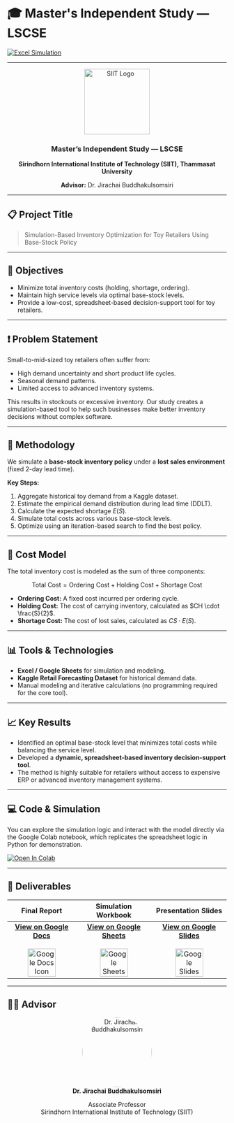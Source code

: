 # 🎓 Master's Independent Study — LSCSE

[![Excel Simulation](https://img.shields.io/badge/Tool-Excel-green?logo=microsoft-excel)](#)

---

<div align="center">
  <a href="https://www.siit.tu.ac.th/">
    <img src="https://admissions.siit.tu.ac.th/wp-content/uploads/2023/06/cropped-TU-SIIT1992-01.png" alt="SIIT Logo" width="150"/>
  </a>
  <h3>Master’s Independent Study — LSCSE</h3>
  <p><b>Sirindhorn International Institute of Technology (SIIT), Thammasat University</b></p>
  <p><b>Advisor:</b> Dr. Jirachai Buddhakulsomsiri</p>
</div>

---

## 📋 Project Title

> Simulation-Based Inventory Optimization for Toy Retailers Using Base-Stock Policy

---

## 🎯 Objectives

- Minimize total inventory costs (holding, shortage, ordering).
- Maintain high service levels via optimal base-stock levels.
- Provide a low-cost, spreadsheet-based decision-support tool for toy retailers.

---

## ❗ Problem Statement

Small-to-mid-sized toy retailers often suffer from:
- High demand uncertainty and short product life cycles.
- Seasonal demand patterns.
- Limited access to advanced inventory systems.

This results in stockouts or excessive inventory. Our study creates a simulation-based tool to help such businesses make better inventory decisions without complex software.

---

## 🧠 Methodology

We simulate a **base-stock inventory policy** under a **lost sales environment** (fixed 2-day lead time).

**Key Steps:**
1. Aggregate historical toy demand from a Kaggle dataset.
2. Estimate the empirical demand distribution during lead time (DDLT).
3. Calculate the expected shortage $E(S)$.
4. Simulate total costs across various base-stock levels.
5. Optimize using an iteration-based search to find the best policy.

---

## 🧮 Cost Model

The total inventory cost is modeled as the sum of three components:

$$
\text{Total Cost} = \text{Ordering Cost} + \text{Holding Cost} + \text{Shortage Cost}
$$

- **Ordering Cost:** A fixed cost incurred per ordering cycle.
- **Holding Cost:** The cost of carrying inventory, calculated as $CH \cdot \frac{S}{2}$.
- **Shortage Cost:** The cost of lost sales, calculated as $CS \cdot E(S)$.

---

## 📊 Tools & Technologies

- **Excel / Google Sheets** for simulation and modeling.
- **Kaggle Retail Forecasting Dataset** for historical demand data.
- Manual modeling and iterative calculations (no programming required for the core tool).

---

## 📈 Key Results

- Identified an optimal base-stock level that minimizes total costs while balancing the service level.
- Developed a **dynamic, spreadsheet-based inventory decision-support tool**.
- The method is highly suitable for retailers without access to expensive ERP or advanced inventory management systems.

---

## 💻 Code & Simulation

You can explore the simulation logic and interact with the model directly via the Google Colab notebook, which replicates the spreadsheet logic in Python for demonstration.

<a href="https://colab.research.google.com/drive/1ZKxxbaGxrzy3-DLhAEYlIKTKCAnKtrf1?usp=sharing">
  <img src="https://colab.research.google.com/assets/colab-badge.svg" alt="Open In Colab"/>
</a>

---

## 📁 Deliverables

| Final Report | Simulation Workbook | Presentation Slides |
| :----------: | :-------------------: | :-------------------: |
| **[View on Google Docs](https://docs.google.com/document/d/1Iq0yay1xUAMxYXiJTPcNNm_MyfQfmtbnR2q3RRzasLI/edit?usp=sharing)**<br><br><a href="https://docs.google.com/document/d/1Iq0yay1xUAMxYXiJTPcNNm_MyfQfmtbnR2q3RRzasLI/edit?usp=sharing"><img src="https://img.icons8.com/color/96/google-docs--v1.png" width="64" alt="Google Docs Icon"/></a> | **[View on Google Sheets](https://docs.google.com/spreadsheets/d/1xkvY5pgZ9h3RBFdfx8_XHcTr8V5JO7TQA7KUig3dHlQ/edit?usp=sharing)**<br><br><a href="https://docs.google.com/spreadsheets/d/1xkvY5pgZ9h3RBFdfx8_XHcTr8V5JO7TQA7KUig3dHlQ/edit?usp=sharing"><img src="https://img.icons8.com/color/96/google-sheets.png" width="64" alt="Google Sheets Icon"/></a> | **[View on Google Slides](https://docs.google.com/presentation/d/1Y0cwvvE2SQW9rWCOFuLykTLfr5jwZksDlXM--qWKv28/edit?usp=sharing)**<br><br><a href="https://docs.google.com/presentation/d/1Y0cwvvE2SQW9rWCOFuLykTLfr5jwZksDlXM--qWKv28/edit?usp=sharing"><img src="https://img.icons8.com/color/96/google-slides.png" width="64" alt="Google Slides Icon"/></a> |

---

## 👨‍🏫 Advisor

<div align="center">
  <img src="https://lh6.googleusercontent.com/uRbvaXs8JX4BmFXOXmr_11oAZO2PPEWxi7Epn-ZaMYWlxhtZxIZoqXwEvmw-7aPhZ9c7LmQyz7lrwI_vaqKlWH2yc_lT_Hn_sB4vr370UNLGHr8Eor5OGgBWUhpCDrdJZvM3CZUlPNgeosiG8V1Be4ee5rF9776gfjj7l8-xjl1e1lFWHRd-lQ=w1280" alt="Dr. Jirachai Buddhakulsomsiri" width="160" style="border-radius: 50%;"/>
  <br>
  <b>Dr. Jirachai Buddhakulsomsiri</b>
  <p>Associate Professor<br>Sirindhorn International Institute of Technology (SIIT)</p>
</div>
